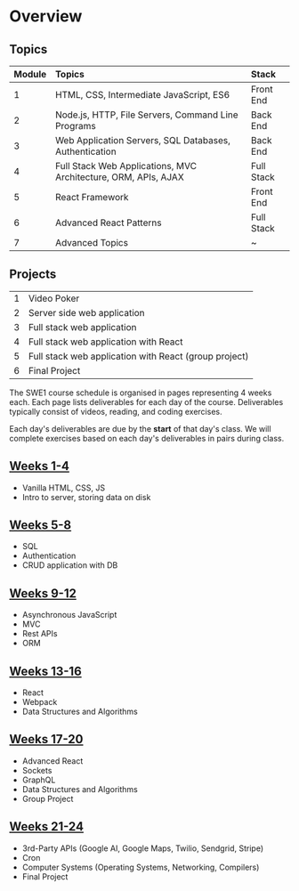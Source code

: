 # Overview

## Topics

| Module | Topics | Stack |
| :--- | :--- | :--- |
| 1 | HTML, CSS, Intermediate JavaScript, ES6 | Front End |
| 2 | Node.js, HTTP, File Servers, Command Line Programs | Back End |
| 3 | Web Application Servers, SQL Databases, Authentication | Back End |
| 4 | Full Stack Web Applications, MVC Architecture, ORM, APIs, AJAX | Full Stack |
| 5 | React Framework | Front End |
| 6 | Advanced React Patterns | Full Stack |
| 7 | Advanced Topics | ~ |

## Projects

|  |  |
| :--- | :--- |
| 1 | Video Poker |
| 2 | Server side web application |
| 3 | Full stack web application |
| 4 | Full stack web application with React |
| 5 | Full stack web application with React \(group project\) |
| 6 | Final Project |



The SWE1 course schedule is organised in pages representing 4 weeks each. Each page lists deliverables for each day of the course. Deliverables typically consist of videos, reading, and coding exercises.

Each day's deliverables are due by the **start** of that day's class. We will complete exercises based on each day's deliverables in pairs during class.

## [Weeks 1-4](weeks-1-4.md)

* Vanilla HTML, CSS, JS
* Intro to server, storing data on disk

## [Weeks 5-8](weeks-5-8.md)

* SQL
* Authentication
* CRUD application with DB

## [Weeks 9-12](weeks-9-12.md)

* Asynchronous JavaScript
* MVC
* Rest APIs
* ORM

## [Weeks 13-16](weeks-13-16.md)

* React
* Webpack
* Data Structures and Algorithms

## [Weeks 17-20](weeks-17-20.md)

* Advanced React
* Sockets
* GraphQL
* Data Structures and Algorithms
* Group Project

## [Weeks 21-24](weeks-21-24.md)

* 3rd-Party APIs \(Google AI, Google Maps, Twilio, Sendgrid, Stripe\)
* Cron
* Computer Systems \(Operating Systems, Networking, Compilers\)
* Final Project


